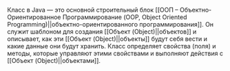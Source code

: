 Класс в Java — это основной строительный блок [[ООП – Объектно-Ориентированное Программирование (OOP, Object Oriented Programming)||объектно-ориентированного программирования]]. Он служит шаблоном для создания [[Объект (Object)||объектов]] и описывает, как эти [[Объект (Object)||объекты]] будут себя вести и какие данные они будут хранить. Класс определяет свойства (поля) и методы, которые управляют этими свойствами и выполняют действия с [[Объект (Object)||объектами]].